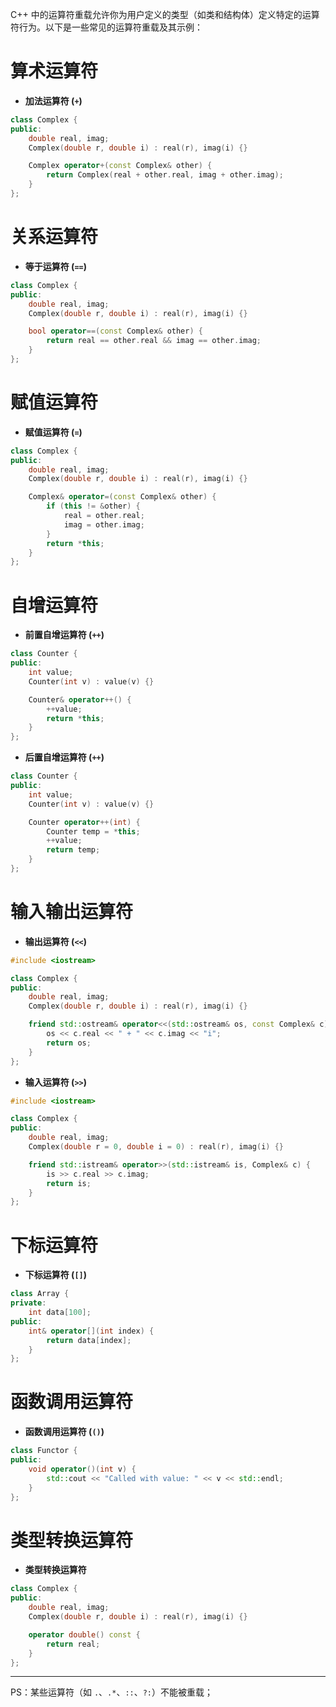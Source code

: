 C++ 中的运算符重载允许你为用户定义的类型（如类和结构体）定义特定的运算符行为。以下是一些常见的运算符重载及其示例：

# 算术运算符

- **加法运算符 (`+`)**

```cpp
class Complex {
public:
    double real, imag;
    Complex(double r, double i) : real(r), imag(i) {}

    Complex operator+(const Complex& other) {
        return Complex(real + other.real, imag + other.imag);
    }
};
```

# 关系运算符

- **等于运算符 (`==`)**

```cpp
class Complex {
public:
    double real, imag;
    Complex(double r, double i) : real(r), imag(i) {}

    bool operator==(const Complex& other) {
        return real == other.real && imag == other.imag;
    }
};
```

# 赋值运算符

- **赋值运算符 (`=`)**

```cpp
class Complex {
public:
    double real, imag;
    Complex(double r, double i) : real(r), imag(i) {}

    Complex& operator=(const Complex& other) {
        if (this != &other) {
            real = other.real;
            imag = other.imag;
        }
        return *this;
    }
};
```

# 自增运算符

- **前置自增运算符 (`++`)**

```cpp
class Counter {
public:
    int value;
    Counter(int v) : value(v) {}

    Counter& operator++() {
        ++value;
        return *this;
    }
};
```

- **后置自增运算符 (`++`)**

```cpp
class Counter {
public:
    int value;
    Counter(int v) : value(v) {}

    Counter operator++(int) {
        Counter temp = *this;
        ++value;
        return temp;
    }
};
```

# 输入输出运算符

- **输出运算符 (`<<`)**

```cpp
#include <iostream>

class Complex {
public:
    double real, imag;
    Complex(double r, double i) : real(r), imag(i) {}

    friend std::ostream& operator<<(std::ostream& os, const Complex& c) {
        os << c.real << " + " << c.imag << "i";
        return os;
    }
};
```

- **输入运算符 (`>>`)**

```cpp
#include <iostream>

class Complex {
public:
    double real, imag;
    Complex(double r = 0, double i = 0) : real(r), imag(i) {}

    friend std::istream& operator>>(std::istream& is, Complex& c) {
        is >> c.real >> c.imag;
        return is;
    }
};
```

# 下标运算符

- **下标运算符 (`[]`)**

```cpp
class Array {
private:
    int data[100];
public:
    int& operator[](int index) {
        return data[index];
    }
};
```

# 函数调用运算符

- **函数调用运算符 (`()`)**

```cpp
class Functor {
public:
    void operator()(int v) {
        std::cout << "Called with value: " << v << std::endl;
    }
};
```

# 类型转换运算符

- **类型转换运算符**

```cpp
class Complex {
public:
    double real, imag;
    Complex(double r, double i) : real(r), imag(i) {}

    operator double() const {
        return real;
    }
};
```

---

PS：某些运算符（如 `.`、`.*`、`::`、`?:`）不能被重载；